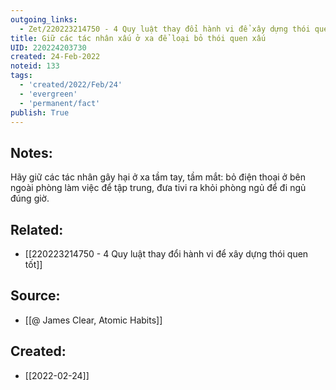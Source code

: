 ```yaml
---
outgoing_links:
  - Zet/220223214750 - 4 Quy luật thay đổi hành vi để xây dựng thói quen tốt
title: Giữ các tác nhân xấu ở xa để loại bỏ thói quen xấu
UID: 220224203730
created: 24-Feb-2022
noteid: 133
tags:
  - 'created/2022/Feb/24'
  - 'evergreen'
  - 'permanent/fact'
publish: True
---
```

## Notes:
Hãy giữ các tác nhân gây hại ở xa tầm tay, tầm mắt: bỏ điện thoại ở bên ngoài phòng làm việc để tập trung, đưa tivi ra khỏi phòng ngủ để đi ngủ đúng giờ.

## Related:
- [[220223214750 - 4 Quy luật thay đổi hành vi để xây dựng thói quen tốt]]

## Source:
- [[@ James Clear, Atomic Habits]]





## Created:
- [[2022-02-24]]
